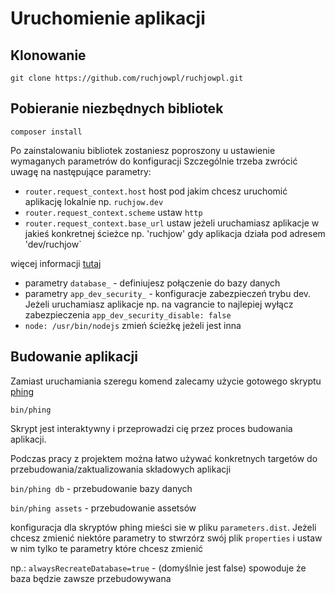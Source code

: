 # Uruchomienie aplikacji

## Klonowanie
`git clone https://github.com/ruchjowpl/ruchjowpl.git`

## Pobieranie niezbędnych bibliotek

`composer install`

Po zainstalowaniu bibliotek zostaniesz poproszony u ustawienie wymaganych parametrów do konfiguracji
Szczególnie trzeba zwrócić uwagę na następujące parametry:

* `router.request_context.host` host pod jakim chcesz uruchomić aplikację lokalnie np. `ruchjow.dev`
* `router.request_context.scheme` ustaw `http`
* `router.request_context.base_url` ustaw jeżeli uruchamiasz aplikacje w jakieś konkretnej ścieżce np. 'ruchjow' gdy aplikacja działa pod adresem 'dev/ruchjow`

więcej informacji [tutaj](http://symfony.com/doc/current/cookbook/console/sending_emails.html#configuring-the-request-context-globally)

* parametry `database_` - definiujesz połączenie do bazy danych
* parametry `app_dev_security_` - konfiguracje zabezpieczeń trybu dev. Jeżeli uruchamiasz aplikacje np. na vagrancie to najlepiej wyłącz zabezpieczenia `app_dev_security_disable: false`
* `node: /usr/bin/nodejs` zmień ścieżkę jeżeli jest inna

## Budowanie aplikacji

Zamiast uruchamiania szeregu komend zalecamy użycie gotowego skryptu [phing](https://www.phing.info/)

`bin/phing`

Skrypt jest interaktywny i przeprowadzi cię przez proces budowania aplikacji.

Podczas pracy z projektem można łatwo używać konkretnych targetów do przebudowania/zaktualizowania składowych aplikacji

`bin/phing db` - przebudowanie bazy danych

`bin/phing assets` - przebudowanie assetsów

konfiguracja dla skryptów phing mieści sie w pliku `parameters.dist`. Jeżeli chcesz zmienić niektóre parametry to stwrzórz swój plik `properties` i ustaw w nim tylko te parametry które chcesz zmienić
 
 np.: `alwaysRecreateDatabase=true` - (domyślnie jest false) spowoduje że baza będzie zawsze przebudowywana
